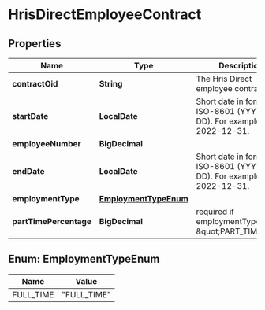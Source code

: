 

# HrisDirectEmployeeContract


## Properties

| Name | Type | Description | Notes |
|------------ | ------------- | ------------- | -------------|
|**contractOid** | **String** | The Hris Direct employee contract ID |  |
|**startDate** | **LocalDate** | Short date in format ISO-8601 (YYYY-MM-DD). For example: 2022-12-31. |  |
|**employeeNumber** | **BigDecimal** |  |  [optional] |
|**endDate** | **LocalDate** | Short date in format ISO-8601 (YYYY-MM-DD). For example 2022-12-31. |  [optional] |
|**employmentType** | [**EmploymentTypeEnum**](#EmploymentTypeEnum) |  |  |
|**partTimePercentage** | **BigDecimal** | required if employmentType is \&quot;PART_TIME\&quot; |  |



## Enum: EmploymentTypeEnum

| Name | Value |
|---- | -----|
| FULL_TIME | &quot;FULL_TIME&quot; |



